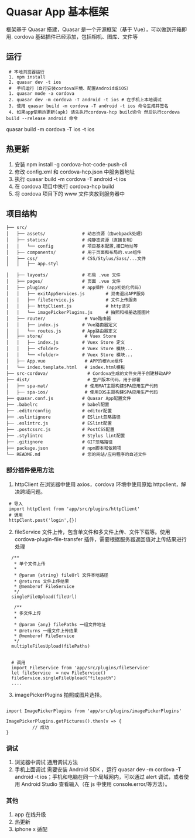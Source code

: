 # Quasar App 基本框架

框架基于 Quasar 搭建，Quasar 是一个开源框架（基于 Vue），可以做到开箱即用.
cordova 基础插件已经添加，包括相机、图库、文件等

## 运行

```
 # 本地浏览器运行
 1. npm install
 2. quasar dev -t ios
 #  手机运行（自行安装cordova环境、配置Android或iOS）
 1. quasar mode -a cordova
 2. quasar dev -m cordova -T android -t ios # 在手机上本地调试
 3. 使用 quasar build -m cordova -T android -t ios 命令生成并签名
 4. 如果app使用热更新(apk) 请先执行cordova-hcp build命令 然后执行cordova build --release android 命令

```
quasar build -m cordova -T ios -t ios

## 热更新

1. 安装 npm install -g cordova-hot-code-push-cli
2. 修改 config.xml 和 cordova-hcp.json 中服务器地址
3. 执行 quasar build -m cordova -T android -t ios
4. 在 cordova 项目中执行 cordova-hcp build
5. 将 cordova 项目下的 www 文件夹放到服务器中

## 项目结构

```
├── src/
│   ├── assets/              # 动态资源（由webpack处理）
│   ├── statics/             # 纯静态资源（直接复制）
│   │   └── config           # 项目基本配置,接口地址等
│   ├── components/          # 用于页面和布局的.vue组件
│   ├── css/                 # CSS/Stylus/Sass/...文件
│   │   ├── app.styl

│   ├── layouts/             # 布局 .vue 文件
│   ├── pages/               # 页面 .vue 文件
│   ├── plugins/             # app插件 (app初始化代码)
│   │   ├── exitAppServices.js        # 双击退出APP服务
│   │   ├── fileService.js            # 文件上传服务
│   │   ├── httpClient.js             # http请求
│   │   └── imagePickerPlugins.js     # 拍照和相册选图图片
│   ├── router/               # Vue路由器
│   │   ├── index.js         # Vue路由器定义
│   │   └── routes.js        # App路由器定义
│   ├── store/                # Vuex Store
│   │   ├── index.js         # Vuex Store 定义
│   │   ├── <folder>         # Vuex Store 模块...
│   │   └── <folder>         # Vuex Store 模块...
│   ├── App.vue               # APP的根Vue组件
│   └── index.template.html   # index.html模板
├── src-cordova/               # Cordova生成的文件夹用于创建移动APP
├── dist/                      # 生产版本代码，用于部署
│   ├── spa-mat/              # 使用MAT主题构建SPA应用生产代码
│   ├── spa-ios/              # 使用IOS主题构建SPA应用生产代码
├── quasar.conf.js           # Quasar App配置文件
├── .babelrc                 # babel配置
├── .editorconfig            # editor配置
├── .eslintignore            # ESlint忽略路径
├── .eslintrc.js             # ESlint配置
├── .postcssrc.js            # PostCSS配置
├── .stylintrc               # Stylus lint配置
├── .gitignore               # GIT忽略路径
├── package.json             # npm脚本和依赖项
└── README.md                # 您的网站/应用程序的自述文件
```

### 部分插件使用方法

1. httpClient 在浏览器中使用 axios，cordova 环境中使用原始 httpclient，解决跨域问题。

```
 # 导入
 import httpClent from 'app/src/plugins/httpClient'
 # 调用
 httpClent.post('login',{})
```

2. fileService 文件上传，包含单文件和多文件上传、文件下载等。使用 cordova-plugin-file-transfer 插件，需要根据服务器返回值对上传结果进行处理

```
  /**
   * 单个文件上传
   *
   * @param {string} fileUrl 文件本地路径
   * @returns 文件上传结果
   * @memberof FileService
   */
  singleFileUpload(fileUrl)

   /**
   * 多文件上传
   *
   * @param {any} filePaths 一组文件地址
   * @returns 一组文件上传结果
   * @memberof FileService
   */
  multipleFilesUpload(filePaths)


  # 调用
  import FileService from 'app/src/plugins/fileService'
  let fileService  = new FileService()
  fileService.singleFileUpload("filepath")
  ....
```

3. imagePickerPlugins 拍照或图片选择。

```

import ImagePickerPlugins from 'app/src/plugins/imagePickerPlugins'

ImagePickerPlugins.getPictures().then(v => {
          // 成功
}
```

### 调试

1. 浏览器中调试
   通用调试方法
2. 手机上面调试
   需要安装 Android SDK ，运行 quasar dev -m cordova -T android -t ios；手机和电脑在同一个局域网内，可以通过 alert 调试，或者使用 Android Studio 查看输入（在 js 中使用 console.error/等方法）。

### 其他

1. app 在线升级
2. 热更新
3. iphone x 适配
